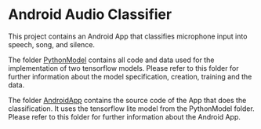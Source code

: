 # Android Audio Classifier
This project contains an Android App that classifies microphone input into speech, song, and silence.

The folder [PythonModel](https://github.com/jeschm/AudioClassifierAndroidApp/tree/main/PythonModel) contains all code and data used for the implementation of two tensorflow models.
Please refer to this folder for further information about the model specification, creation, training and the data.

The folder [AndroidApp](https://github.com/jeschm/AudioClassifierAndroidApp/tree/main/AndroidApp) contains the source code of the App that does the classification.
It uses the tensorflow lite model from the PythonModel folder.
Please refer to this folder for further information about the Android App.
